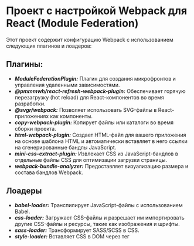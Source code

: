 # Проект с настройкой Webpack для React (Module Federation)

Этот проект содержит конфигурацию Webpack с использованием следующих плагинов и лоадеров:

## Плагины:
- ***ModuleFederationPlugin:*** Плагин для создания микрофронтов и управления удаленными зависимостями.
- ***@pmmmwh/react-refresh-webpack-plugin:*** Обеспечивает горячую перезагрузку (hot reload) для React-компонентов во
  время разработки.
- ***@svgr/webpack:*** Позволяет использовать SVG-файлы в React-приложениях как компоненты.
- ***copy-webpack-plugin:*** Копирует файлы или каталоги во время сборки проекта.
- ***html-webpack-plugin:*** Создает HTML-файл для вашего приложения на основе шаблона HTML и автоматически вставляет в
  него ссылки на сгенерированные бандлы JavaScript.
- ***mini-css-extract-plugin:*** Извлекает CSS из JavaScript-бандлов в отдельные файлы CSS для оптимизации загрузки
  страницы.
- ***webpack-bundle-analyzer:*** Предоставляет визуализацию размера и состава бандлов Webpack.

## Лоадеры

- ***babel-loader:*** Транспилирует JavaScript-файлы с использованием Babel.
- ***css-loader:*** Загружает CSS-файлы и разрешает им импортировать другие CSS-файлы и ресурсы, такие как изображения и
  шрифты.
- ***sass-loader:*** Трансформирует SASS/SCSS в CSS.
- ***style-loader:*** Вставляет CSS в DOM через тег <style>.
- ***ts-loader:*** Транспилирует TypeScript в JavaScript.
- ***fork-ts-checker-webpack-plugin:*** Позволяет запускать TypeScript type checking в отдельном процессе для ускорения
  сборки.

## Скрипты

- `start` Параллельно запускает все микрофронты (так же позволяет запустить микрофронт отдельно см в [package.json](./package.json))
Без переменных хостовое приложение по умолчанию работает по адресу http://localhost:3000/ (3000 порт)
- `build` Параллельно собирает все микрофронты (так же позволяет собрать микрофронт отдельно см в [package.json](./package.json))
- `lint:types` Параллельно проверяет типы для всех микрофронтов и общих модулей. 

P.S: так же есть возможность запускать скрипт для отдельного микрофронта см. в [package.json](./package.json)

## Установка

1. Клонируйте репозиторий

```shell
git clone https://github.com/ruslan4432013/webpack-react.git
```

2. Перейдите в проект

```shell
cd webpack-react
```

3. Выберите ветку с настроенными микрофронтами

```shell
git checkout react-module-federation-config
```

4. Установить зависимости

```shell
npm install
```

## Использование

Смотрите раздел "Скрипты" для подробной информации о запуске и сборке проекта.


Конфигурационный файл написан на typescript, базовая конфигурация webpack находится по адресу `./packages/build-config/src`

### Объявление env-переменных, доступных в сборке

При необходимости в добавлении env-переменных необходимо их объявить в `config/build/plugins.build.ts` по примеру:

```typescript
new DefinePlugin({
  __PLATFORM__: JSON.stringify(platform),
  __ENV__: JSON.stringify(mode),
  // Ваши переменные
})
```

Использование в коде: 
```typescript jsx
export const App = () => {
  
  if (__ENV__ === 'development') {
    return <DevelopmentView/>
  }

  return <ProductionView/>
}
```

### Архитектура микрофронтов
![arch](./blob/photo/arch.png)

#### PACKAGES (общие пакеты, доступные в каждом сервисе)

- **build-config** - Общие функции для конфигурации Webpack
- **shared** - Общий переиспользуемый код (ui/lib/routes/и другой код, который необходим в микрофронтовых приложениях) 

#### SERVICES (сами микрофронтенды)

- **host** - Хостовая приложение, в котором собираются все микрофронты
- **shop** - Микрофронтенд с основным приложением (магазин)
- **admin** - Микрофронтенд с админкой 
